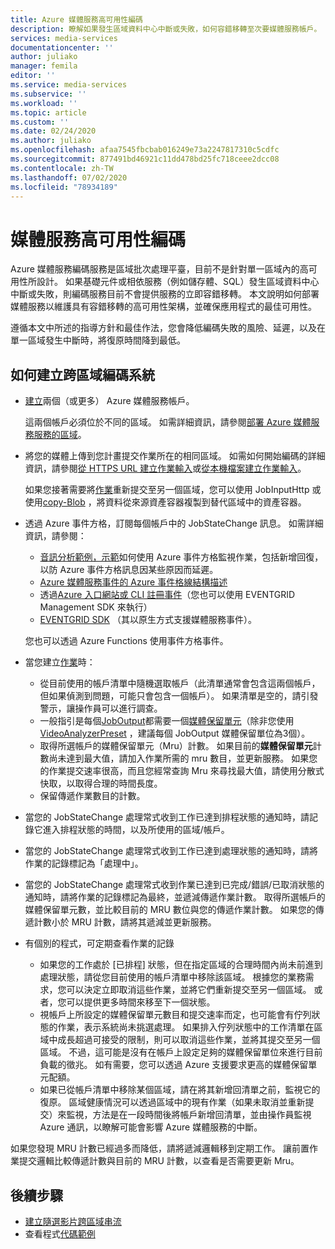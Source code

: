```yaml
---
title: Azure 媒體服務高可用性編碼
description: 瞭解如果發生區域資料中心中斷或失敗，如何容錯移轉至次要媒體服務帳戶。
services: media-services
documentationcenter: ''
author: juliako
manager: femila
editor: ''
ms.service: media-services
ms.subservice: ''
ms.workload: ''
ms.topic: article
ms.custom: ''
ms.date: 02/24/2020
ms.author: juliako
ms.openlocfilehash: afaa7545fbcbab016249e73a2247817310c5cdfc
ms.sourcegitcommit: 877491bd46921c11dd478bd25fc718ceee2dcc08
ms.contentlocale: zh-TW
ms.lasthandoff: 07/02/2020
ms.locfileid: "78934189"
---
```

# <a name="media-services-high-availability-encoding"></a>媒體服務高可用性編碼 

Azure 媒體服務編碼服務是區域批次處理平臺，目前不是針對單一區域內的高可用性所設計。 如果基礎元件或相依服務（例如儲存體、SQL）發生區域資料中心中斷或失敗，則編碼服務目前不會提供服務的立即容錯移轉。 本文說明如何部署媒體服務以維護具有容錯移轉的高可用性架構，並確保應用程式的最佳可用性。

遵循本文中所述的指導方針和最佳作法，您會降低編碼失敗的風險、延遲，以及在單一區域發生中斷時，將復原時間降到最低。

## <a name="how-to-build-a-cross-regional-encoding-system"></a>如何建立跨區域編碼系統

* [建立](create-account-cli-how-to.md)兩個（或更多） Azure 媒體服務帳戶。

    這兩個帳戶必須位於不同的區域。 如需詳細資訊，請參閱[部署 Azure 媒體服務服務的區域](https://azure.microsoft.com/global-infrastructure/services/?products=media-services)。
* 將您的媒體上傳到您計畫提交作業所在的相同區域。 如需如何開始編碼的詳細資訊，請參閱[從 HTTPS URL 建立作業輸入](job-input-from-http-how-to.md)或[從本機檔案建立作業輸入](job-input-from-local-file-how-to.md)。

    如果您接著需要將[作業](transforms-jobs-concept.md)重新提交至另一個區域，您可以使用 JobInputHttp 或使用[copy-Blob](https://docs.microsoft.com/rest/api/storageservices/Copy-Blob) ，將資料從來源資產容器複製到替代區域中的資產容器。
* 透過 Azure 事件方格，訂閱每個帳戶中的 JobStateChange 訊息。 如需詳細資訊，請參閱：

    * [音訊分析範例，示範](https://github.com/Azure-Samples/media-services-v3-dotnet/tree/master/AudioAnalytics/AudioAnalyzer)如何使用 Azure 事件方格監視作業，包括新增回復，以防 Azure 事件方格訊息因某些原因而延遲。
    * [Azure 媒體服務事件的 Azure 事件格線結構描述](media-services-event-schemas.md)
    * 透過[Azure 入口網站或 CLI 註冊事件](reacting-to-media-services-events.md)（您也可以使用 EVENTGRID Management SDK 來執行）
    * [EVENTGRID SDK](https://www.nuget.org/packages/Microsoft.Azure.EventGrid/) （其以原生方式支援媒體服務事件）。

    您也可以透過 Azure Functions 使用事件方格事件。
* 當您建立[作業](transforms-jobs-concept.md)時：

    * 從目前使用的帳戶清單中隨機選取帳戶（此清單通常會包含這兩個帳戶，但如果偵測到問題，可能只會包含一個帳戶）。 如果清單是空的，請引發警示，讓操作員可以進行調查。
    * 一般指引是每個[JobOutput](https://docs.microsoft.com/rest/api/media/jobs/create#joboutputasset)都需要一個[媒體保留單元](media-reserved-units-cli-how-to.md)（除非您使用[VideoAnalyzerPreset](analyzing-video-audio-files-concept.md) ，建議每個 JobOutput 媒體保留單位為3個）。
    * 取得所選帳戶的媒體保留單元（Mru）計數。 如果目前的**媒體保留單元**計數尚未達到最大值，請加入作業所需的 mru 數目，並更新服務。 如果您的作業提交速率很高，而且您經常查詢 Mru 來尋找最大值，請使用分散式快取，以取得合理的時間長度。
    * 保留傳遞作業數目的計數。

* 當您的 JobStateChange 處理常式收到工作已達到排程狀態的通知時，請記錄它進入排程狀態的時間，以及所使用的區域/帳戶。
* 當您的 JobStateChange 處理常式收到工作已達到處理狀態的通知時，請將作業的記錄標記為「處理中」。
* 當您的 JobStateChange 處理常式收到作業已達到已完成/錯誤/已取消狀態的通知時，請將作業的記錄標記為最終，並遞減傳遞作業計數。 取得所選帳戶的媒體保留單元數，並比較目前的 MRU 數位與您的傳遞作業計數。 如果您的傳遞計數小於 MRU 計數，請將其遞減並更新服務。
* 有個別的程式，可定期查看作業的記錄
    
    * 如果您的工作處於 [已排程] 狀態，但在指定區域的合理時間內尚未前進到處理狀態，請從您目前使用的帳戶清單中移除該區域。  根據您的業務需求，您可以決定立即取消這些作業，並將它們重新提交至另一個區域。 或者，您可以提供更多時間來移至下一個狀態。
    * 視帳戶上所設定的媒體保留單元數目和提交速率而定，也可能會有佇列狀態的作業，表示系統尚未挑選處理。  如果排入佇列狀態中的工作清單在區域中成長超過可接受的限制，則可以取消這些作業，並將其提交至另一個區域。  不過，這可能是沒有在帳戶上設定足夠的媒體保留單位來進行目前負載的徵兆。  如有需要，您可以透過 Azure 支援要求更高的媒體保留單元配額。
    * 如果已從帳戶清單中移除某個區域，請在將其新增回清單之前，監視它的復原。  區域健康情況可以透過區域中的現有作業（如果未取消並重新提交）來監視，方法是在一段時間後將帳戶新增回清單，並由操作員監視 Azure 通訊，以瞭解可能會影響 Azure 媒體服務的中斷。
    
如果您發現 MRU 計數已經過多而降低，請將遞減邏輯移到定期工作。 讓前置作業提交邏輯比較傳遞計數與目前的 MRU 計數，以查看是否需要更新 Mru。

## <a name="next-steps"></a>後續步驟

* [建立隨選影片跨區域串流](media-services-high-availability-streaming.md)
* 查看程式[代碼範例](https://docs.microsoft.com/samples/browse/?products=azure-media-services)
